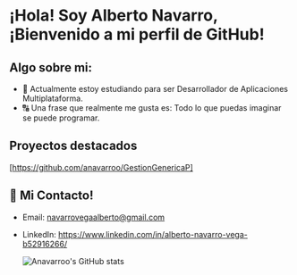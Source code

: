 # ¡Hola! Soy Alberto Navarro, ¡Bienvenido a mi perfil de GitHub! 

## Algo sobre mi: 

- 📖 Actualmente estoy estudiando para ser Desarrollador de Aplicaciones Multiplataforma.
- 🔠 Una frase que realmente me gusta es: Todo lo que puedas imaginar se puede programar.

## Proyectos destacados

[https://github.com/anavarroo/GestionGenericaP]

## 📱 Mi Contacto!
- Email: navarrovegaalberto@gmail.com
- LinkedIn: https://www.linkedin.com/in/alberto-navarro-vega-b52916266/


  ![Anavarroo's GitHub stats](https://github-readme-stats.vercel.app/api?username=anavarroo&theme=dark&show_icons=true)


